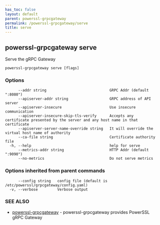 ```yaml
---
has_toc: false
layout: default
parent: powerssl-grpcgateway
permalink: /powerssl-grpcgateway/serve
title: serve
---
```

## powerssl-grpcgateway serve

Serve the gRPC Gateway

```
powerssl-grpcgateway serve [flags]
```

### Options

```
      --addr string                             GRPC Addr (default ":8080")
      --apiserver-addr string                   GRPC address of API server
      --apiserver-insecure                      Use insecure communication
      --apiserver-insecure-skip-tls-verify      Accepts any certificate presented by the server and any host name in that certificate
      --apiserver-server-name-override string   It will override the virtual host name of authority
      --ca-file string                          Certificate authority file
  -h, --help                                    help for serve
      --metrics-addr string                     HTTP Addr (default ":9090")
      --no-metrics                              Do not serve metrics
```

### Options inherited from parent commands

```
      --config string   config file (default is /etc/powerssl/grpcgateway/config.yaml)
  -v, --verbose         Verbose output
```

### SEE ALSO

* [powerssl-grpcgateway](/powerssl-grpcgateway)	 - powerssl-grpcgateway provides PowerSSL gRPC Gateway
